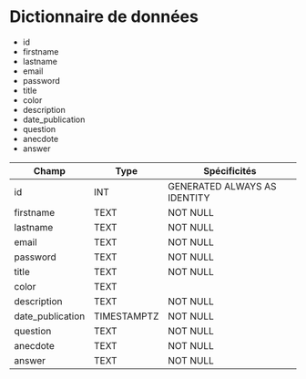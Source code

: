 # Dictionnaire de données

- id
- firstname  
- lastname 
- email  
- password  
- title
- color
- description
- date_publication
- question
- anecdote
- answer



Champ  | Type  |  Spécificités  
 -- | -- | --
 id | INT | GENERATED ALWAYS AS IDENTITY
 firstname | TEXT | NOT NULL
 lastname | TEXT | NOT NULL
 email | TEXT | NOT NULL
 password | TEXT | NOT NULL
 title | TEXT | NOT NULL
 color | TEXT | 
 description | TEXT | NOT NULL
 date_publication | TIMESTAMPTZ | NOT NULL
 question | TEXT | NOT NULL
 anecdote | TEXT | NOT NULL
 answer | TEXT | NOT NULL


